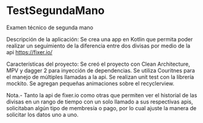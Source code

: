 # TestSegundaMano
Examen técnico de segunda mano

Descripción de la aplicación:
Se crea una app en Kotlin que permita poder realizar un seguimiento de la diferencia entre dos divisas por medio de la api https://fixer.io/

Características del proyecto:
Se creó el proyecto con Clean Architecture, MPV y dagger 2 para inyección de dependencias.
Se utiliza Couritnes para el manejo de múltiples llamadas a la api.
Se realizan unit test con la librería mockito.
Se agregan pequeñas animaciones sobre el recyclerview.

Nota.-
Tanto la api de fixer.io como otras que permiten ver el historial de las divisas en un rango de tiempo con un solo llamado a sus respectivas apis, solicitaban algún tipo de membresía o pago, por lo cual ajuste la manera de solicitar los datos uno a uno.

